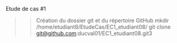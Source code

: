 Etude de cas #1
>> Création du dossier git et du répertoire GitHub
mkdir /home/etudiant8/EtudeCas/EC1_etudiant08/
git clone git@github.com:ducval01/EC1_etudiant08.git3